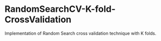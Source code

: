 # RandomSearchCV-K-fold-CrossValidation
Implementation of Random Search cross validation technique with K folds.
